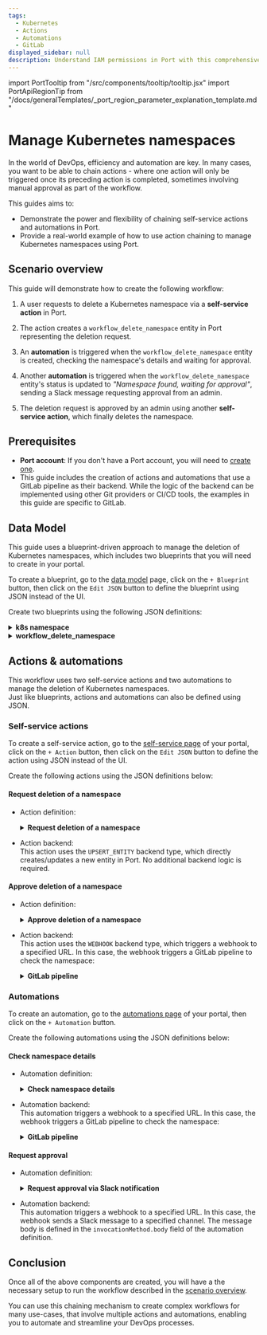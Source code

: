 ```yaml
---
tags:
  - Kubernetes
  - Actions
  - Automations
  - GitLab
displayed_sidebar: null
description: Understand IAM permissions in Port with this comprehensive guide, ensuring secure and effective access management.
---
```


import PortTooltip from "/src/components/tooltip/tooltip.jsx"
import PortApiRegionTip from "/docs/generalTemplates/_port_region_parameter_explanation_template.md"

# Manage Kubernetes namespaces

In the world of DevOps, efficiency and automation are key. In many cases, you want to be able to chain actions - where one action will only be triggered once its preceding action is completed, sometimes involving manual approval as part of the workflow.

This guides aims to:
- Demonstrate the power and flexibility of chaining self-service actions and automations in Port.
- Provide a real-world example of how to use action chaining to manage Kubernetes namespaces using Port.

## Scenario overview

This guide will demonstrate how to create the following workflow:

1. A user requests to delete a Kubernetes namespace via a **self-service action** in Port.

2. The action creates a `workflow_delete_namespace` entity in Port representing the deletion request.

3. An **automation** is triggered when the `workflow_delete_namespace` entity is created, checking the namespace's details and waiting for approval.

4. Another **automation** is triggered when the `workflow_delete_namespace` entity's status is updated to *"Namespace found, waiting for approval"*, sending a Slack message requesting approval from an admin.

5. The deletion request is approved by an admin using another **self-service action**, which finally deletes the namespace.

## Prerequisites

- **Port account**: If you don't have a Port account, you will need to [create one](https://app.getport.io/signup).
- This guide includes the creation of actions and automations that use a GitLab pipeline as their backend. While the logic of the backend can be implemented using other Git providers or CI/CD tools, the examples in this guide are specific to GitLab.

## Data Model

This guide uses a <PortTooltip id="blueprint">blueprint</PortTooltip>-driven approach to manage the deletion of Kubernetes namespaces, which includes two blueprints that you will need to create in your portal.

To create a blueprint, go to the [data model](https://app.getport.io/data_model) page, click on the `+ Blueprint` button, then click on the `Edit JSON` button to define the blueprint using JSON instead of the UI.

Create two blueprints using the following JSON definitions:

<details>
<summary><b>k8s namespace</b></summary>
```json showLineNumbers
{
  "identifier": "k8s_namespace",
  "description": "This blueprint represents a k8s Namespace",
  "title": "K8S Namespace",
  "icon": "Cluster",
  "schema": {
    "properties": {
      "creationTimestamp": {
        "type": "string",
        "title": "Created",
        "format": "date-time",
        "description": "When the Namespace was created"
      },
      "labels": {
        "type": "object",
        "title": "Labels",
        "description": "Labels of the Namespace"
      },
      "_data_source": {
        "type": "string",
        "title": "Origin data source",
        "description": "The ingestion source of the data (used for debug)"
      }
    },
    "required": []
  },
  "mirrorProperties": {},
  "calculationProperties": {},
  "aggregationProperties": {},
  "relations": {}
}
```
</details>

<details>
<summary><b>workflow_delete_namespace</b></summary>

Note that this blueprint has a [relation](/build-your-software-catalog/customize-integrations/configure-data-model/relate-blueprints/) to the k8s_namespace blueprint.

```json showLineNumbers
{
  "identifier": "workflow_delete_namespace",
  "description": "Represent all delete namespaces workflows",
  "title": "Workflow Delete Namespace",
  "icon": "Cluster",
  "schema": {
    "properties": {
      "approved_by": {
        "icon": "LeftArrow",
        "type": "string",
        "title": "Approved by",
        "format": "user"
      },
      "current_status": {
        "icon": "DefaultProperty",
        "title": "Current status",
        "type": "string",
        "default": "Checking namespace details",
        "enum": [
          "Checking namespace details",
          "Namespace found, waiting for approval",
          "Approved/Deleted",
          "Namespace cannot be deleted "
        ],
        "enumColors": {
          "Checking namespace details": "orange",
          "Namespace found, waiting for approval": "turquoise",
          "Approved/Deleted": "green",
          "Namespace cannot be deleted ": "red"
        }
      }
    },
    "required": []
  },
  "mirrorProperties": {},
  "calculationProperties": {},
  "aggregationProperties": {},
  "relations": {
    "namespace": {
      "title": "Namespace",
      "target": "k8s_namespace",
      "required": false,
      "many": false
    }
  }
}
```
</details>

## Actions & automations

This workflow uses two self-service actions and two automations to manage the deletion of Kubernetes namespaces.  
Just like blueprints, actions and automations can also be defined using JSON.

### Self-service actions

To create a self-service action, go to the [self-service page](https://app.getport.io/self-serve) of your portal, click on the `+ Action` button, then click on the `Edit JSON` button to define the action using JSON instead of the UI.

Create the following actions using the JSON definitions below:

#### Request deletion of a namespace

- Action definition:  
  <details>
  <summary><b>Request deletion of a namespace</b></summary>

  ```json showLineNumbers
  {
    "identifier": "request_for_deleting_namespace",
    "title": "Request deletion of a namespace",
    "icon": "Infinity",
    "description": "Request the deletetion of a k8s namespace",
    "trigger": {
      "type": "self-service",
      "operation": "DAY-2",
      "userInputs": {
        "properties": {},
        "required": [],
        "order": []
      },
      "blueprintIdentifier": "k8s_namespace"
    },
    "invocationMethod": {
      "type": "UPSERT_ENTITY",
      "blueprintIdentifier": "workflow_delete_namespace",
      "mapping": {
        "identifier": "{{ .entity.identifier + \"_deletion_request_workflow_\" + .trigger.at}}",
        "title": "{{ .entity.identifier + \"_deletion_request_workflow\"}}",
        "icon": "Cluster",
        "properties": {},
        "relations": {
          "namespace": "{{ .entity.identifier}}"
        }
      }
    },
    "requiredApproval": false,
    "approvalNotification": {
      "type": "email"
    }
  }
  ```
  </details>

- Action backend:  
  This action uses the `UPSERT_ENTITY` backend type, which directly creates/updates a new entity in Port. No additional backend logic is required.

#### Approve deletion of a namespace

- Action definition:
  <details>
  <summary><b>Approve deletion of a namespace</b></summary>

  ```json showLineNumbers
  {
    "identifier": "delete_namespace",
    "title": "Approve the deletion of a k8s namespace",
    "trigger": {
      "type": "self-service",
      "operation": "DAY-2",
      "userInputs": {
        "properties": {},
        "required": [],
        "order": []
      },
      "condition": {
        "type": "SEARCH",
        "rules": [
          {
            "operator": "=",
            "property": "current_status",
            "value": "Namespace found, waiting for approval"
          }
        ],
        "combinator": "and"
      },
      "blueprintIdentifier": "workflow_delete_namespace"
    },
    "invocationMethod": {
      "type": "WEBHOOK",
      "url": "https://gitlab.com/api/v4/projects/59636748/ref/main/trigger/pipeline?token=glptt-84ad70275d319428cecdca7687ea9af4746cdd36",
      "agent": false,
      "synchronized": false,
      "method": "POST",
      "headers": {
        "RUN_ID": "{{ .run.id }}"
      },
      "body": {
        "runId": "{{ .run.id }}",
        "blueprint": "{{ .action.blueprint }}",
        "entity": "{{ .entity }}",
        "namespace": "{{ .entity.relations.namespace }}",
        "workflow": "{{ .entity.identifier }}",
        "approved_by": "{{.trigger.by.user.email}}"
      }
    },
    "requiredApproval": false
  }
  ```
  </details>

- Action backend:  
  This action uses the `WEBHOOK` backend type, which triggers a webhook to a specified URL. In this case, the webhook triggers a GitLab pipeline to check the namespace:

  <details>
  <summary><b>GitLab pipeline</b></summary>

  ```json showLineNumbers
  {
    "identifier": "delete_namespace",
    "title": "Approve the deletion of a k8s namespace",
    "trigger": {
      "type": "self-service",
      "operation": "DAY-2",
      "userInputs": {
        "properties": {},
        "required": [],
        "order": []
      },
      "condition": {
        "type": "SEARCH",
        "rules": [
          {
            "operator": "=",
            "property": "current_status",
            "value": "Namespace found, waiting for approval"
          }
        ],
        "combinator": "and"
      },
      "blueprintIdentifier": "workflow_delete_namespace"
    },
    "invocationMethod": {
      "type": "WEBHOOK",
      "url": "https://gitlab.com/api/v4/projects/59636748/ref/main/trigger/pipeline?token=glptt-84ad70275d319428cecdca7687ea9af4746cdd36",
      "agent": false,
      "synchronized": false,
      "method": "POST",
      "headers": {
        "RUN_ID": "{{ .run.id }}"
      },
      "body": {
        "runId": "{{ .run.id }}",
        "blueprint": "{{ .action.blueprint }}",
        "entity": "{{ .entity }}",
        "namespace": "{{ .entity.relations.namespace }}",
        "workflow": "{{ .entity.identifier }}",
        "approved_by": "{{.trigger.by.user.email}}"
      }
    },
    "requiredApproval": false
  }
  ```
  </details>

### Automations

To create an automation, go to the [automations page](https://app.getport.io/settings/automations) of your portal, then click on the `+ Automation` button.

Create the following automations using the JSON definitions below:

#### Check namespace details

- Automation definition:
  <details>
  <summary><b>Check namespace details</b></summary>

  ```json showLineNumbers
  {
    "identifier": "triggerNamspaceCheckerAfterRequest",
    "title": "Check namespace details",
    "description": "When a request is made to delete a k8s namespace, check its details.",
    "trigger": {
      "type": "automation",
      "event": {
        "type": "ENTITY_CREATED",
        "blueprintIdentifier": "workflow_delete_namespace"
      }
    },
    "invocationMethod": {
      "type": "WEBHOOK",
      "url": "https://gitlab.com/api/v4/projects/59634184/ref/main/trigger/pipeline?token=glptt-432b3bc15fe91f9fc9b3511bafef103b18d04bd5",
      "agent": false,
      "synchronized": false,
      "method": "POST",
      "headers": {
        "RUN_ID": "{{ .run.id }}"
      },
      "body": {
        "RUN_ID": "{{ .run.id }}",
        "workflow": "{{ .event.context.entityIdentifier }}"
      }
    },
    "publish": true
  }
  ```
  </details>

- Automation backend:  
  This automation triggers a webhook to a specified URL. In this case, the webhook triggers a GitLab pipeline to check the namespace:

  <details>
  <summary><b>GitLab pipeline</b></summary>

  ```json showLineNumbers
  {
    "identifier": "triggerNamspaceCheckerAfterRequest",
    "title": "Check namespace details",
    "description": "When a request is made to delete a k8s namespace, check its details.",
    "trigger": {
      "type": "automation",
      "event": {
        "type": "ENTITY_CREATED",
        "blueprintIdentifier": "workflow_delete_namespace"
      }
    },
    "invocationMethod": {
      "type": "WEBHOOK",
      "url": "https://gitlab.com/api/v4/projects/59634184/ref/main/trigger/pipeline?token=glptt-432b3bc15fe91f9fc9b3511bafef103b18d04bd5",
      "agent": false,
      "synchronized": false,
      "method": "POST",
      "headers": {
        "RUN_ID": "{{ .run.id }}"
      },
      "body": {
        "RUN_ID": "{{ .run.id }}",
        "workflow": "{{ .event.context.entityIdentifier }}"
      }
    },
    "publish": true
  }
  ```
  </details>

#### Request approval

- Automation definition:
  <details>
  <summary><b>Request approval via Slack notification</b></summary>

  ```json showLineNumbers
  {
    "identifier": "triggerSlackNotificationAfterChecker",
    "title": "Request approval via Slack notification",
    "trigger": {
      "type": "automation",
      "event": {
        "type": "ENTITY_UPDATED",
        "blueprintIdentifier": "workflow_delete_namespace"
      },
      "condition": {
        "type": "JQ",
        "expressions": [
          ".diff.before.properties.current_status == \"Checking namespace details\"",
          ".diff.after.properties.current_status == \"Namespace found, waiting for approval\""
        ],
        "combinator": "and"
      }
    },
    "invocationMethod": {
      "type": "WEBHOOK",
      "url": "https://hooks.slack.com/services/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",
      "agent": false,
      "synchronized": true,
      "method": "POST",
      "headers": {
        "RUN_ID": "{{ .run.id }}"
      },
      "body": {
        "text": "The namespace {{.event.diff.before.relations.namespace}} had been requested for deletion, here is the url for the entity https://app.getport.io/workflow_delete_namespaceEntity?identifier={{.event.context.entityIdentifier}}"
      }
    },
    "publish": true
  }
  ```
  </details>

- Automation backend:  
  This automation triggers a webhook to a specified URL. In this case, the webhook sends a Slack message to a specified channel. The message body is defined in the `invocationMethod.body` field of the automation definition.


## Conclusion

Once all of the above components are created, you will have a the necessary setup to run the workflow described in the [scenario overview](#scenario-overview).

You can use this chaining mechanism to create complex workflows for many use-cases, that involve multiple actions and automations, enabling you to automate and streamline your DevOps processes. 